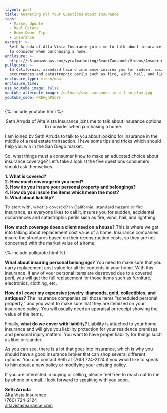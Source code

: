 ```yaml
---
layout: post
title: Answering All Your Questions About Insurance
tags:
  - Market Update
  - Real Estate
  - Home Owner Tips
  - Insurance
excerpt: >-
  Seth Arruda of Alta Vista Insurance joins me to talk about insurance options
  to consider when purchasing a home.
enclosure: >-
  https://s3.amazonaws.com/vyralmarketing/Sean+Zanganeh/Videos/Answering+All+Your+Questions+About+Insurance.mp4
pullquote: >-
  In California, standard hazard insurance insures you for sudden, accidental
  occurrences and catastrophic perils such as fire, wind, hail, and lightning.
enclosure_type: video/mp4
enclosure_time:
use_youtube_image: false
youtube_alternate_image: /uploads/sean-zanganeh-june-1-no-play.jpg
youtube_code: PREFgaP5bYI
---
```


{% include youtube.html %}

<center>Seth Arruda of Alta Vista Insurance joins me to talk about insurance options to consider when purchasing a home.</center>

I am joined by Seth Arruda to talk to you about looking for insurance in the middle of a real estate transaction. I have some tips and tricks which should help you win in the San Diego market.

So, what things must a consumer know to make an educated choice about insurance coverage? Let’s take a look at the five questions consumers should ask themselves.

**1. What is covered?<br>2. How much coverage do you need?<br>3. How do you insure your personal property and belongings?<br>4. How do you insure the items which mean the most?<br>5. What about liability?**

To start with, what is covered? In California, standard hazard or fire insurance, as everyone likes to call it, insures you for sudden, accidental occurrences and catastrophic perils such as fire, wind, hail, and lightning.

**How much coverage does a client need on a house?** This is where we get into talking about replacement cost value of a home. Insurance companies insure the structures based on their reconstruction costs, so they are not concerned with the market value of a home.

{% include pullquote.html %}

**What about insuring personal belongings?** You need to make sure that you carry replacement cost value for all the contents in your home. With this insurance, if any of your personal items are destroyed due to a covered peril, you will get the full replacement for those items such as furniture, electronics, clothing, etc.

**How do I cover my expensive jewelry, diamonds, gold, collectibles, and antiques?** The insurance companies call those items “scheduled personal property,” and you want to make sure that they are itemized on your insurance policy. You will usually need an appraisal or receipt showing the value of the items.

Finally, **what do we cover with liability?** Liability is attached to your home insurance and will give you liability protection for your residence premises and personal injury matters. You want to have proper liability for things such as libel or slander.

As you can see, there is a lot that goes into insurance, which is why you should have a good insurance broker that can shop several different options. You can contact Seth at (760) 724-2124 if you would like to speak to him about a new policy or modifying your existing policy.

If you are interested in buying or selling, please feel free to reach out to me by phone or email. I look forward to speaking with you soon.

**Seth Arruda**<br>Alta Vista Insurance<br>(760) 724-2124<br>[altavistainsurance.com](https://www.altavistainsurance.com/)